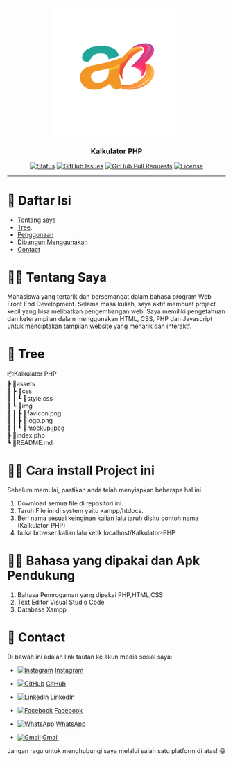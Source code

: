 <p align="center">
  <a href="" rel="noopener">
    <img width=300px height=300px src="https://github.com/ahmadbadri25/dokumentasi/blob/77c4718dc7e7d246cb3234d9e456b2c3ea93bb3d/%23.png?raw=true" alt="Logo Proyek">
  </a>
</p>

<h3 align="center">Kalkulator PHP</h3>

<div align="center">

[![Status](https://img.shields.io/badge/status-aktif-success.svg)]()
[![GitHub Issues](https://img.shields.io/badge/Issues-0_-salmon)](https://github.com/ahmadbadri25/PHP-data-customer/issues)
[![GitHub Pull Requests](https://img.shields.io/github/issues-pr/kylelobo/The-Documentation-Compendium.svg)](https://github.com/ahmadbadri25/PHP-data-customer/pulls)
[![License](https://img.shields.io/badge/Language-PHP-salmon.svg)](/LICENSE)

</div>

---

# 📝 Daftar Isi

- [Tentang saya](#tentang)
- [Tree](#tree).
- [Penggunaan](#penggunaan)
- [Dibangun Menggunakan](#dibangun)
- [Contact](#contact)

# 🐱‍👓 Tentang Saya <a href="#tentang" name="tentang"></a>

Mahasiswa yang tertarik dan bersemangat dalam bahasa program Web Front End Development. Selama masa kuliah, saya aktif membuat project kecil yang bisa melibatkan pengembangan web. Saya memiliki pengetahuan dan keterampilan dalam menggunakan HTML, CSS, PHP dan Javascript untuk menciptakan tampilan website yang menarik dan interaktf.

# 🌲 Tree <a href="#tree" name="tree"></a>

📦Kalkulator PHP<br>
┣ 📂assets<br>
┃ ┣ 📂css<br>
┃ ┃ ┗ 📜style.css<br>
┃ ┗ 📂img<br>
┃ ┃ ┣ 📜favicon.png<br>
┃ ┃ ┣ 📜logo.png<br>
┃ ┃ ┗ 📜mockup.jpeg<br>
┣ 📜index.php<br>
┗ 📜README.md<br>

# 🐱‍🏍 Cara install Project ini <a href="#penggunaan" name="penggunaan"></a>

Sebelum memulai, pastikan anda telah menyiapkan beberapa hal ini

1. Download semua file di repositori ini.
2. Taruh File ini di system yaitu xampp/htdocs.
3. Beri nama sesuai keinginan kalian lalu taruh disitu contoh nama (Kalkulator-PHP)
4. buka browser kalian lalu ketik localhost/Kalkulator-PHP

# 🐱‍💻 Bahasa yang dipakai dan Apk Pendukung <a href="#dibangun" name="dibangun"></a>

1. Bahasa Pemrogaman yang dipakai PHP,HTML,CSS
2. Text Editor Visual Studio Code
3. Database Xampp

# 📲 Contact <a href="#contact" name="contact"></a>

Di bawah ini adalah link tautan ke akun media sosial saya:

- <a href="https://www.instagram.com/badruui"><img src="https://www.svgrepo.com/show/452231/instagram.svg" alt="Instagram" width="25" height="25"></a>
  [Instagram](https://www.instagram.com/badruui)

- <a href="https://github.com/ahmadbadri25"><img src="https://www.svgrepo.com/show/494343/github.svg" alt="GitHub" width="25" height="25"></a>
  [GitHub](https://github.com/ahmadbadri25)

- <a href="https://www.linkedin.com/in/ahmadbadri25"><img src="https://www.svgrepo.com/show/475661/linkedin-color.svg" alt="LinkedIn" width="25" height="25"></a>
  [LinkedIn](https://www.linkedin.com/in/ahmadbadri25)

- <a href="https://www.facebook.com/abadruui"><img src="https://www.svgrepo.com/show/475647/facebook-color.svg" alt="Facebook" width="25" height="25"></a>
  [Facebook](https://www.facebook.com/abadruui)

- <a href="https://api.whatsapp.com/send?phone=085155332403"><img src="https://www.svgrepo.com/show/470314/whatsapp.svg" alt="WhatsApp" width="25" height="25"></a>
  [WhatsApp](https://api.whatsapp.com/send?phone=085155332403)

- <a href="https://mail.google.com/mail/u/0/#inbox?compose=CllgCJZdkVfSCXFDFnpXCBZHlHGVrfhgJqbShCjGKgDtphcMlntSXPbxjRpRNgXxJnVzzVpwTcg"><img src="https://www.svgrepo.com/show/243092/gmail.svg" alt="Gmail" width="25" height="25"></a>
  [Gmail](https://mail.google.com/mail/u/0/#inbox?compose=CllgCJZdkVfSCXFDFnpXCBZHlHGVrfhgJqbShCjGKgDtphcMlntSXPbxjRpRNgXxJnVzzVpwTcg)

Jangan ragu untuk menghubungi saya melalui salah satu platform di atas! 😄
